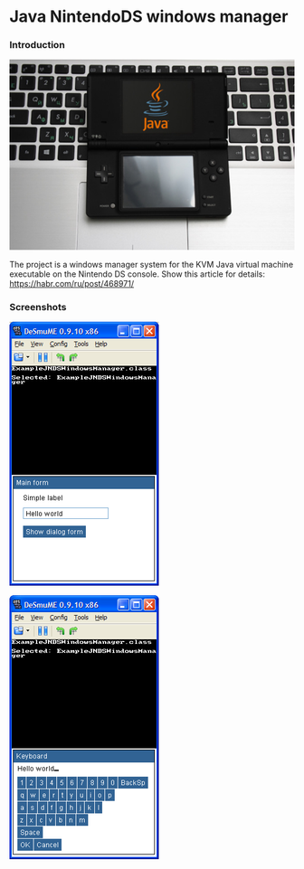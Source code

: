 # Java NintendoDS windows manager

### Introduction

![Screenshot](main.jpeg)

The project is a windows manager system for the KVM Java virtual machine executable on the Nintendo DS console. Show this article for details: https://habr.com/ru/post/468971/

### Screenshots

![Screenshot](mainform.png)

![Screenshot](keyboard.png)